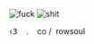 <p align="center">
  
  ![fuck](https://files.catbox.moe/2fxl0g.png)
  ![shit](https://files.catbox.moe/2wbgqf.png)
  
‹𝟥    ‎ ‎ ‎ . ‎ ‎ ‎ co   / ‎ rowsoul
</p>
<!--
**angelicswirl/angelicswirl** is a ✨ _special_ ✨ repository because its `README.md` (this file) appears on your GitHub profile.

Here are some ideas to get you started:

- 🔭 I’m currently working on ...
- 🌱 I’m currently learning ...
- 👯 I’m looking to collaborate on ...
- 🤔 I’m looking for help with ...
- 💬 Ask me about ...
- 📫 How to reach me: ...
- 😄 Pronouns: ...
- ⚡ Fun fact: ...
-->

